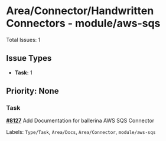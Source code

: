 # Area/Connector/Handwritten Connectors - module/aws-sqs

Total Issues: 1

## Issue Types

- **Task:** 1

## Priority: None

### Task

**[#8127](https://github.com/ballerina-platform/ballerina-library/issues/8127)** Add Documentation for ballerina AWS SQS Connector

Labels: `Type/Task`, `Area/Docs`, `Area/Connector`, `module/aws-sqs`

